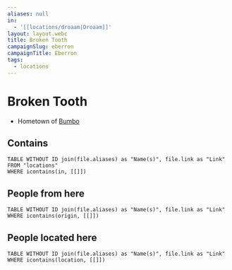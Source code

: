 ```yaml
---
aliases: null
in:
  - '[[locations/droaam|Droaam]]'
layout: layout.webc
title: Broken Tooth
campaignSlug: eberron
campaignTitle: Eberron
tags:
  - locations
---
```

# Broken Tooth

- Hometown of [Bumbo](pcs/bumbo.md)

## Contains
```dataview
TABLE WITHOUT ID join(file.aliases) as "Name(s)", file.link as "Link"
FROM "locations"
WHERE icontains(in, [[]])
```

## People from here

```dataview
TABLE WITHOUT ID join(file.aliases) as "Name(s)", file.link as "Link"
WHERE icontains(origin, [[]])
```

## People located here

```dataview
TABLE WITHOUT ID join(file.aliases) as "Name(s)", file.link as "Link"
WHERE icontains(location, [[]])
```
